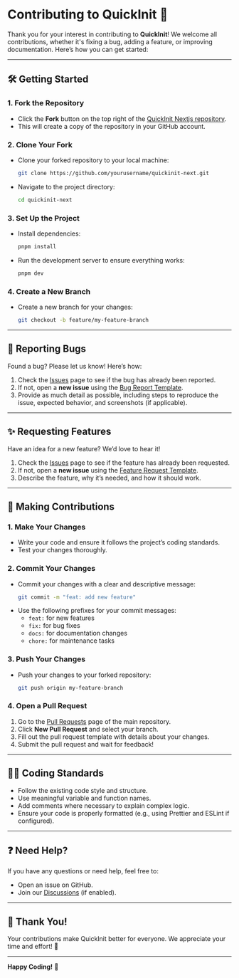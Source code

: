 # Contributing to QuickInit 🚀

Thank you for your interest in contributing to **QuickInit**! We welcome all contributions, whether it's fixing a bug,
adding a feature, or improving documentation. Here’s how you can get started:

---

## 🛠️ **Getting Started**

### 1. **Fork the Repository**

- Click the **Fork** button on the top right of the
  [QuickInit Nextjs repository](https://github.com/quickinit/quickinit-next).
- This will create a copy of the repository in your GitHub account.

### 2. **Clone Your Fork**

- Clone your forked repository to your local machine:
  ```bash
  git clone https://github.com/yourusername/quickinit-next.git
  ```
- Navigate to the project directory:
  ```bash
  cd quickinit-next
  ```

### 3. **Set Up the Project**

- Install dependencies:
  ```bash
  pnpm install
  ```
- Run the development server to ensure everything works:
  ```bash
  pnpm dev
  ```

### 4. **Create a New Branch**

- Create a new branch for your changes:
  ```bash
  git checkout -b feature/my-feature-branch
  ```

---

## 🐛 **Reporting Bugs**

Found a bug? Please let us know! Here’s how:

1. Check the [Issues](https://github.com/quickinit/quickinit-next/issues) page to see if the bug has already been
   reported.
2. If not, open a **new issue** using the
   [Bug Report Template](https://github.com/quickinit/quickinit-next/issues/new?template=bug_report.md).
3. Provide as much detail as possible, including steps to reproduce the issue, expected behavior, and screenshots (if
   applicable).

---

## ✨ **Requesting Features**

Have an idea for a new feature? We’d love to hear it!

1. Check the [Issues](https://github.com/quickinit/quickinit-next/issues) page to see if the feature has already been
   requested.
2. If not, open a **new issue** using the
   [Feature Request Template](https://github.com/quickinit/quickinit-next/issues/new?template=feature_request.md).
3. Describe the feature, why it’s needed, and how it should work.

---

## 🚀 **Making Contributions**

### 1. **Make Your Changes**

- Write your code and ensure it follows the project’s coding standards.
- Test your changes thoroughly.

### 2. **Commit Your Changes**

- Commit your changes with a clear and descriptive message:
  ```bash
  git commit -m "feat: add new feature"
  ```
- Use the following prefixes for your commit messages:
  - `feat:` for new features
  - `fix:` for bug fixes
  - `docs:` for documentation changes
  - `chore:` for maintenance tasks

### 3. **Push Your Changes**

- Push your changes to your forked repository:
  ```bash
  git push origin my-feature-branch
  ```

### 4. **Open a Pull Request**

1. Go to the [Pull Requests](https://github.com/quickinit/quickinit-next/pulls) page of the main repository.
2. Click **New Pull Request** and select your branch.
3. Fill out the pull request template with details about your changes.
4. Submit the pull request and wait for feedback!

---

## 🧑‍💻 **Coding Standards**

- Follow the existing code style and structure.
- Use meaningful variable and function names.
- Add comments where necessary to explain complex logic.
- Ensure your code is properly formatted (e.g., using Prettier and ESLint if configured).

---

## ❓ **Need Help?**

If you have any questions or need help, feel free to:

- Open an issue on GitHub.
- Join our [Discussions](https://github.com/quickinit/quickinit-next/discussions) (if enabled).

---

## 🙌 **Thank You!**

Your contributions make QuickInit better for everyone. We appreciate your time and effort! 🎉

---

**Happy Coding!** 🚀
